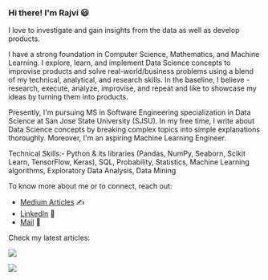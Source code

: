 ### Hi there! I'm Rajvi :smiley:

I love to investigate and gain insights from the data as well as develop products.

I have a strong foundation in Computer Science, Mathematics, and Machine Learning. I explore, learn, and implement Data Science concepts to improvise products and solve real-world/business problems using a blend of my technical, analytical, and research skills. In the baseline, I believe - research, execute, analyze, improvise, and repeat and like to showcase my ideas by turning them into products.

Presently, I'm pursuing MS in Software Engineering specialization in Data Science at San Jose State University (SJSU). In my free time, I write about Data Science concepts by breaking complex topics into simple explanations thoroughly. Moreover, I'm an aspiring Machine Learning Engineer.

Technical Skills:- Python & its libraries (Pandas, NumPy, Seaborn, Scikit Learn, TensorFlow, Keras), SQL, Probability, Statistics, Machine Learning algorithms, Exploratory Data Analysis, Data Mining


To know more about me or to connect, reach out: 
- [Medium Articles](https://medium.com/@rajviishah) :writing_hand: 
- [LinkedIn](https://www.linkedin.com/in/rajviishah/) 📇
- [Mail](mailto:rajvishah2309@gmail.com) :e-mail:


Check my latest articles: 

<a target="_blank" href="https://github-readme-medium-recent-article.vercel.app/medium/@rajviishah/0"><img src="https://github-readme-medium-recent-article.vercel.app/medium/@rajviishah/0" >
  
<a target="_blank" href="https://github-readme-medium-recent-article.vercel.app/medium/@rajviishah/1"><img src="https://github-readme-medium-recent-article.vercel.app/medium/@rajviishah/1">







